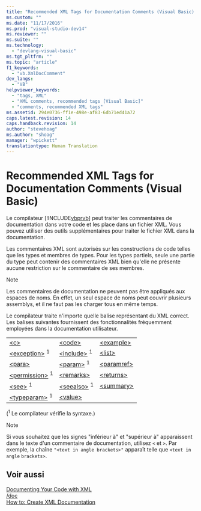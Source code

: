```yaml
---
title: "Recommended XML Tags for Documentation Comments (Visual Basic) | Microsoft Docs"
ms.custom: ""
ms.date: "11/17/2016"
ms.prod: "visual-studio-dev14"
ms.reviewer: ""
ms.suite: ""
ms.technology: 
  - "devlang-visual-basic"
ms.tgt_pltfrm: ""
ms.topic: "article"
f1_keywords: 
  - "vb.XmlDocComment"
dev_langs: 
  - "VB"
helpviewer_keywords: 
  - "tags, XML"
  - "XML comments, recommended tags [Visual Basic]"
  - "comments, recommended XML tags"
ms.assetid: 294e0736-ff1e-498e-af83-6db71ed41a72
caps.latest.revision: 14
caps.handback.revision: 14
author: "stevehoag"
ms.author: "shoag"
manager: "wpickett"
translationtype: Human Translation
---
```

# Recommended XML Tags for Documentation Comments (Visual Basic)
Le compilateur [!INCLUDE[vbprvb](../../../csharp/programming-guide/concepts/linq/includes/vbprvb_md.md)] peut traiter les commentaires de documentation dans votre code et les place dans un fichier XML.  Vous pouvez utiliser des outils supplémentaires pour traiter le fichier XML dans la documentation.  
  
 Les commentaires XML sont autorisés sur les constructions de code telles que les types et membres de types.  Pour les types partiels, seule une partie du type peut contenir des commentaires XML bien qu'elle ne présente aucune restriction sur le commentaire de ses membres.  
  
> [!NOTE]
>  Les commentaires de documentation ne peuvent pas être appliqués aux espaces de noms.  En effet, un seul espace de noms peut couvrir plusieurs assemblys, et il ne faut pas les charger tous en même temps.  
  
 Le compilateur traite n'importe quelle balise représentant du XML correct.  Les balises suivantes fournissent des fonctionnalités fréquemment employées dans la documentation utilisateur.  
  
||||  
|-|-|-|  
|[\<c\>](../../../visual-basic/language-reference/xmldoc/c.md)|[\<code\>](../../../visual-basic/language-reference/xmldoc/code.md)|[\<example\>](../../../visual-basic/language-reference/xmldoc/example.md)|  
|[\<exception\>](../../../visual-basic/language-reference/xmldoc/exception.md) <sup>1</sup>|[\<include\>](../../../visual-basic/language-reference/xmldoc/include.md) <sup>1</sup>|[\<list\>](../../../visual-basic/language-reference/xmldoc/list.md)|  
|[\<para\>](../../../visual-basic/language-reference/xmldoc/para.md)|[\<param\>](../../../visual-basic/language-reference/xmldoc/param.md) <sup>1</sup>|[\<paramref\>](../../../visual-basic/language-reference/xmldoc/paramref.md)|  
|[\<permission\>](../../../visual-basic/language-reference/xmldoc/permission.md) <sup>1</sup>|[\<remarks\>](../../../visual-basic/language-reference/xmldoc/remarks.md)|[\<returns\>](../../../visual-basic/language-reference/xmldoc/returns.md)|  
|[\<see\>](../../../visual-basic/language-reference/xmldoc/see.md) <sup>1</sup>|[\<seealso\>](../../../visual-basic/language-reference/xmldoc/seealso.md) <sup>1</sup>|[\<summary\>](../../../visual-basic/language-reference/xmldoc/summary.md)|  
|[\<typeparam\>](../../../visual-basic/language-reference/xmldoc/typeparam.md) <sup>1</sup>|[\<value\>](../../../visual-basic/language-reference/xmldoc/value.md)||  
  
 \(<sup>1</sup> Le compilateur vérifie la syntaxe.\)  
  
> [!NOTE]
>  Si vous souhaitez que les signes "inférieur à" et "supérieur à" apparaissent dans le texte d'un commentaire de documentation, utilisez `<` et `>`.  Par exemple, la chaîne `"<text in angle brackets>"` apparaît telle que `<text in angle` `brackets>`.  
  
## Voir aussi  
 [Documenting Your Code with XML](../../../visual-basic/programming-guide/program-structure/documenting-your-code-with-xml.md)   
 [\/doc](../../../visual-basic/reference/command-line-compiler/doc.md)   
 [How to: Create XML Documentation](../../../visual-basic/programming-guide/program-structure/how-to-create-xml-documentation.md)